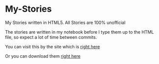 # My-Stories
My Stories written in HTML5. All Stories are 100% unofficial 

The stories are written in my notebook before I type them up to the HTML file, so expect a lot of time between commits.

You can visit this by the site which is <a href="https://happpydust.github.io/My-Stories/">right here</a>

Or you can download them <a href="https://github.com/Happpydust/My-Stories/archive/refs/heads/main.zip">right here</a>
